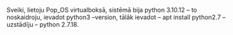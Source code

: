 Sveiki, lietoju Pop_OS virtualboksā, 
sistēmā bija python 3.10.12 – to noskaidroju, ievadot python3 –version, 
tālāk ievadot – apt install python2.7 – uzstādīju – python 2.7.18. 
